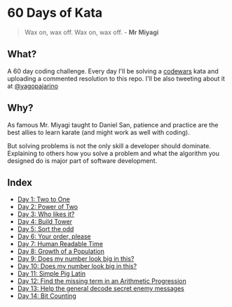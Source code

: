 # 60 Days of Kata

> Wax on, wax off. Wax on, wax off. - **Mr Miyagi**

## What?

A 60 day coding challenge. Every day I'll be solving a [codewars](https://www.codewars.com/) kata and uploading a commented resolution to this repo. I'll be also tweeting about it at [@yagopajarino](https://twitter.com/yagopajarino)

## Why?

As famous Mr. Miyagi taught to Daniel San, patience and practice are the best allies to learn karate (and might work as well with coding).

But solving problems is not the only skill a developer should dominate. Explaining to others how you solve a problem and what the algorithm you designed do is major part of software development.

## Index

- [Day 1: Two to One](./solutions/1.md)
- [Day 2: Power of Two](./solutions/2.md)
- [Day 3: Who likes it?](./solutions/3.md)
- [Day 4: Build Tower](./solutions/4.md)
- [Day 5: Sort the odd](./solutions/5.md)
- [Day 6: Your order, please](./solutions/6.md)
- [Day 7: Human Readable Time](./solutions/7.md)
- [Day 8: Growth of a Population](./solutions/8.md)
- [Day 9: Does my number look big in this?](./solutions/9.md)
- [Day 10: Does my number look big in this?](./solutions/10.md)
- [Day 11: Simple Pig Latin](./solutions/11.md)
- [Day 12: Find the missing term in an Arithmetic Progression](./solutions/12.md)
- [Day 13: Help the general decode secret enemy messages](./solutions/13.md)
- [Day 14: Bit Counting](./solutions/14.md)
